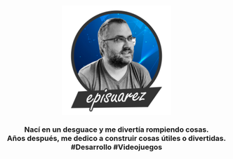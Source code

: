 <p align="center">
   <img align="center" width="250" src="https://github.com/episuarez/episuarez/blob/6072eeb89fad257e08405d676b5470d33106efc7/Logo.png" />
   <h3 align="center">Nací en un desguace y me divertía rompiendo cosas.<br>Años después, me dedico a construir cosas útiles o divertidas. #Desarrollo #Videojuegos</h3>
</p>
